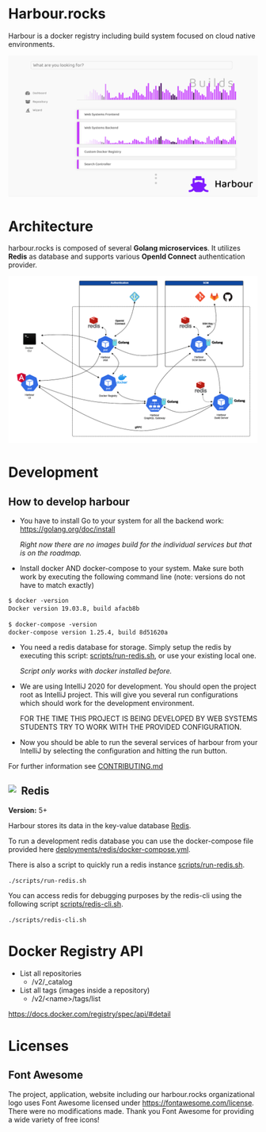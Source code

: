 # Harbour.rocks
Harbour is a docker registry including build system focused on cloud native environments.

![Screenshot of Harbour](images/screenshot.png)

# Architecture

harbour.rocks is composed of several **Golang microservices**. It utilizes **Redis** as database and supports various **OpenId Connect** authentication provider.

![Architecture of harbour.rocks](images/architecture.png)

# Development

## How to develop harbour

* You have to install Go to your system for all the backend work: https://golang.org/doc/install
  
  *Right now there are no images build for the individual services but that is on the roadmap.*

* Install docker AND docker-compose to your system. Make sure both work by executing the following command line (note: versions do not have to match exactly)
```
$ docker -version
Docker version 19.03.8, build afacb8b

$ docker-compose -version
docker-compose version 1.25.4, build 8d51620a
```

* You need a redis database for storage. Simply setup the redis by executing this script: [scripts/run-redis.sh](scripts/run-redis.sh), or use your existing local one.

  *Script only works with docker installed before.*

* We are using IntelliJ 2020 for development. You should open the project root as IntelliJ project. This will give you several run configurations which should work for the development environment.

  FOR THE TIME THIS PROJECT IS BEING DEVELOPED BY WEB SYSTEMS STUDENTS TRY TO WORK WITH THE PROVIDED CONFIGURATION.

* Now you should be able to run the several services of harbour from your IntelliJ by selecting the configuration and hitting the run button.

For further information see [CONTRIBUTING.md](CONTRIBUTING.md)

## <img style="float: left; margin-right: 10px;" src="https://redis.io/images/redis-small.png"> Redis

**Version:** 5+

Harbour stores its data in the key-value database [Redis](https://redis.io/).

To run a development redis database you can use the docker-compose file provided here [deployments/redis/docker-compose.yml](deployments/redis/docker-compose.yml).

There is also a script to quickly run a redis instance [scripts/run-redis.sh](scripts/run-redis.sh).

`./scripts/run-redis.sh`

You can access redis for debugging purposes by the redis-cli using the following script [scripts/redis-cli.sh](scripts/redis-cli.sh).

`./scripts/redis-cli.sh`

# Docker Registry API

* List all repositories
  * /v2/_catalog
* List all tags (images inside a repository)
  * /v2/\<name>/tags/list
  
https://docs.docker.com/registry/spec/api/#detail

# Licenses

## Font Awesome

The project, application, website including our harbour.rocks organizational logo uses Font Awesome licensed under https://fontawesome.com/license. There were no modifications made. Thank you Font Awesome for providing a wide variety of free icons!
